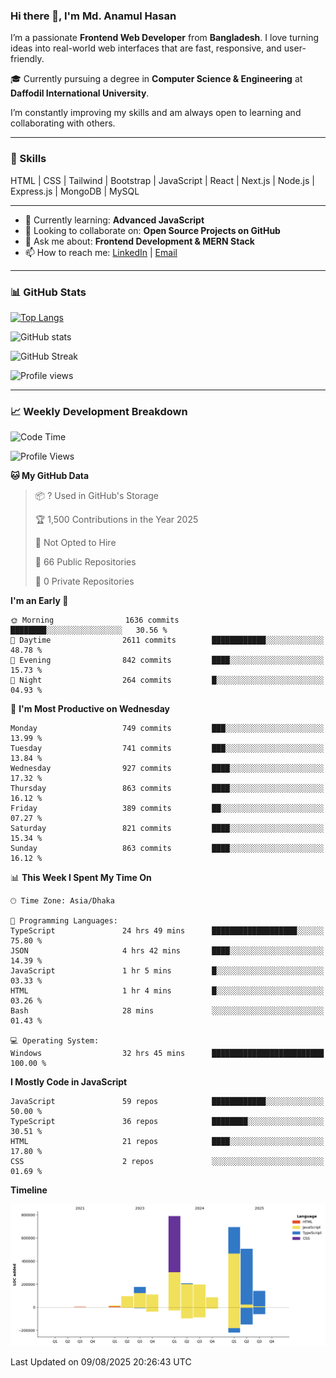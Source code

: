 ### Hi there 👋, I'm Md. Anamul Hasan

I’m a passionate **Frontend Web Developer** from **Bangladesh**. I love turning ideas into real-world web interfaces that are fast, responsive, and user-friendly.

🎓 Currently pursuing a degree in **Computer Science & Engineering** at **Daffodil International University**.

I’m constantly improving my skills and am always open to learning and collaborating with others.

---

### 🚀 Skills
HTML | CSS | Tailwind | Bootstrap | JavaScript | React | Next.js | Node.js | Express.js | MongoDB | MySQL 

---

- 🌱 Currently learning: **Advanced JavaScript**
- 👯 Looking to collaborate on: **Open Source Projects on GitHub**
- 💬 Ask me about: **Frontend Development & MERN Stack**
- 📫 How to reach me: [LinkedIn](https://www.linkedin.com/in/mdanamulhasan201) | [Email](mailto:anamulhasan3625@gmail.com)

---

### 📊 GitHub Stats

[![Top Langs](https://github-readme-stats.vercel.app/api/top-langs/?username=mdanamulhasan201&layout=compact)](https://github.com/anuraghazra/github-readme-stats)

![GitHub stats](https://github-readme-stats.vercel.app/api?username=mdanamulhasan201&show_icons=true&count_private=true&theme=tokyonight)

![GitHub Streak](https://streak-stats.demolab.com?user=mdanamulhasan201&theme=tokyonight)

![Profile views](https://gpvc.arturio.dev/mdanamulhasan201)

---

### 📈 Weekly Development Breakdown

<!--START_SECTION:waka-->
![Code Time](http://img.shields.io/badge/Code%20Time-544%20hrs%203%20mins-blue)

![Profile Views](http://img.shields.io/badge/Profile%20Views-0-blue)

**🐱 My GitHub Data** 

> 📦 ? Used in GitHub's Storage 
 > 
> 🏆 1,500 Contributions in the Year 2025
 > 
> 🚫 Not Opted to Hire
 > 
> 📜 66 Public Repositories 
 > 
> 🔑 0 Private Repositories 
 > 
**I'm an Early 🐤** 

```text
🌞 Morning                1636 commits        ████████░░░░░░░░░░░░░░░░░   30.56 % 
🌆 Daytime                2611 commits        ████████████░░░░░░░░░░░░░   48.78 % 
🌃 Evening                842 commits         ████░░░░░░░░░░░░░░░░░░░░░   15.73 % 
🌙 Night                  264 commits         █░░░░░░░░░░░░░░░░░░░░░░░░   04.93 % 
```
📅 **I'm Most Productive on Wednesday** 

```text
Monday                   749 commits         ███░░░░░░░░░░░░░░░░░░░░░░   13.99 % 
Tuesday                  741 commits         ███░░░░░░░░░░░░░░░░░░░░░░   13.84 % 
Wednesday                927 commits         ████░░░░░░░░░░░░░░░░░░░░░   17.32 % 
Thursday                 863 commits         ████░░░░░░░░░░░░░░░░░░░░░   16.12 % 
Friday                   389 commits         ██░░░░░░░░░░░░░░░░░░░░░░░   07.27 % 
Saturday                 821 commits         ████░░░░░░░░░░░░░░░░░░░░░   15.34 % 
Sunday                   863 commits         ████░░░░░░░░░░░░░░░░░░░░░   16.12 % 
```


📊 **This Week I Spent My Time On** 

```text
🕑︎ Time Zone: Asia/Dhaka

💬 Programming Languages: 
TypeScript               24 hrs 49 mins      ███████████████████░░░░░░   75.80 % 
JSON                     4 hrs 42 mins       ████░░░░░░░░░░░░░░░░░░░░░   14.39 % 
JavaScript               1 hr 5 mins         █░░░░░░░░░░░░░░░░░░░░░░░░   03.33 % 
HTML                     1 hr 4 mins         █░░░░░░░░░░░░░░░░░░░░░░░░   03.26 % 
Bash                     28 mins             ░░░░░░░░░░░░░░░░░░░░░░░░░   01.43 % 

💻 Operating System: 
Windows                  32 hrs 45 mins      █████████████████████████   100.00 % 
```

**I Mostly Code in JavaScript** 

```text
JavaScript               59 repos            ████████████░░░░░░░░░░░░░   50.00 % 
TypeScript               36 repos            ████████░░░░░░░░░░░░░░░░░   30.51 % 
HTML                     21 repos            ████░░░░░░░░░░░░░░░░░░░░░   17.80 % 
CSS                      2 repos             ░░░░░░░░░░░░░░░░░░░░░░░░░   01.69 % 
```



**Timeline**

![Lines of Code chart](https://raw.githubusercontent.com/mdanamulhasan201/mdanamulhasan201/main/assets/bar_graph.png)


 Last Updated on 09/08/2025 20:26:43 UTC
<!--END_SECTION:waka-->
